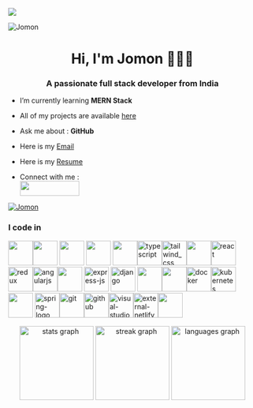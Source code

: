  <a href="https://jomonh.netlify.app/"><img src="https://github.com/Jomonhh/Jomonhh/blob/main/Banner.png"></a>
 
<p align="left"> <img src="https://komarev.com/ghpvc/?username=Jomonhh&label=Profile%20views&color=0e75b6&style=flat" alt="Jomon" /> </p>

<h1 align="center">Hi, I'm Jomon 🧑🏻‍💻</h1>

<h3 align="center">A passionate full stack developer from India</h3>

-  I’m currently learning   **MERN Stack**

-  All of my projects are available [here](https://jomonh.netlify.app/)

-  Ask me about    : **GitHub**

-  Here is my <a href="mailto:info.jomonh@gmail.com."> Email</a>


- Here is my [Resume](https://github.com/Jomonhh/Jomonhh/assets/146743628/4b5cf687-b90b-4433-b951-45891bb9801e)

- Connect  with me :<br> [<img height="30" width="120" src="https://img.shields.io/badge/LinkedIn-0077B5?style=for-the-badge&logo=linkedin&logoColor=white" />](https://linkedin.com/in/jomonh)

<p align="left"> <a href="https://github.com/ryo-ma/github-profile-trophy"><img src="https://github-profile-trophy.vercel.app/?username=Jomonhh" alt="Jomon" /></a> </p>

### I code in
<img height="50" width="50" src="https://img.icons8.com/color/1000/000000/python.png" /><img height="50" width="50" src="https://img.icons8.com/color/1000/000000/java-coffee-cup-logo.png" /> <img height="50" width="50" src="https://img.icons8.com/color/1000/000000/html-5.png" /> <img height="50" width="50" src="https://img.icons8.com/color/1000/000000/css3.png" />  <img height="50" width="50" src="https://img.icons8.com/color/1000/000000/javascript.png"/><img width="50" height="50" src="https://img.icons8.com/color/1000/typescript.png" alt="typescript"/><img width="50" height="50" src="https://img.icons8.com/fluency/1000/tailwind_css.png" alt="tailwind_css"/><img height="50" width="50" src="https://img.icons8.com/color/1000/000000/bootstrap.png" /><img width="50" height="50" src="https://img.icons8.com/plasticine/1000/react.png" alt="react"/><img width="50" height="50" src="https://img.icons8.com/color/1000/redux.png" alt="redux"/><img width="50" height="50" src="https://img.icons8.com/color/1000/angularjs.png" alt="angularjs"/><img height="50" width="50" src="https://img.icons8.com/color/1000/000000/nodejs.png"/>    <img width="50" height="50" src="https://img.icons8.com/officel/1000/express-js.png" alt="express-js"/> <img width="50" height="50" src="https://img.icons8.com/color/1000/django.png" alt="django"/>       <img height="50" width="50" src="https://img.icons8.com/color/1000/000000/mysql-logo.png"/><img height="50" width="50" src="https://img.icons8.com/color/1000/000000/mongodb.png"/><img width="50" height="50" src="https://img.icons8.com/fluency/1000/docker.png" alt="docker"/><img width="50" height="50" src="https://img.icons8.com/color/1000/kubernetes.png" alt="kubernetes"/> <img height="50" width="50" src="https://img.icons8.com/color/1000/000000/spring-logo.png"/> <img width="50" height="50" src="https://img.icons8.com/officel/1000/spring-logo.png" alt="spring-logo"/><img width="50" height="50" src="https://img.icons8.com/color/1000/git.png" alt="git"/><img width="50" height="50" src="https://img.icons8.com/nolan/1000/github.png" alt="github"/><img width="50" height="50" src="https://img.icons8.com/color/1000/visual-studio-code-2019.png" alt="visual-studio-code-2019"/><img width="50" height="50" src="https://img.icons8.com/external-tal-revivo-shadow-tal-revivo/1000/external-netlify-a-cloud-computing-company-that-offers-hosting-and-serverless-backend-services-for-static-websites-logo-shadow-tal-revivo.png" alt="external-netlify-a-cloud-computing-company-that-offers-hosting-and-serverless-backend-services-for-static-websites-logo-shadow-tal-revivo"/><img height="50" width="50" src="https://img.icons8.com/color/48/000000/google-firebase-console.png"/>


<div align="center">
  <img src="https://github-readme-stats.vercel.app/api?username=Jomonhh&hide_title=false&hide_rank=false&show_icons=true&include_all_commits=true&count_private=true&disable_animations=false&theme=dracula&locale=en&hide_border=false" height="150" alt="stats graph"  />
  <img src="https://streak-stats.demolab.com?user=Jomonhh&locale=en&mode=daily&theme=dracula&hide_border=false&border_radius=5" height="150" alt="streak graph"  />
  <img src="https://github-readme-stats.vercel.app/api/top-langs?username=Jomonhh&locale=en&hide_title=false&layout=compact&card_width=320&langs_count=5&theme=dracula&hide_border=false" height="150" alt="languages graph"  />
 
</div>





